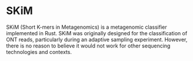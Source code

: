 # SKiM
SKiM (Short K-mers in Metagenomics) is a metagenomic classifier implemented in Rust. SKiM was originally designed for the classification of ONT reads, particularly during an adaptive sampling experiment. However, there is no reason to believe it would not work for other sequencing technologies and contexts.
